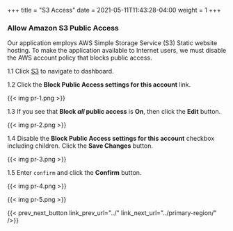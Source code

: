 +++
title = "S3 Access"
date =  2021-05-11T11:43:28-04:00
weight = 1
+++

### Allow Amazon S3 Public Access

Our application employs AWS Simple Storage Service (S3) Static website hosting. To make the application available to Internet users, we must disable the AWS account policy that blocks public access.

1.1 Click [S3](https://console.aws.amazon.com/s3/home?region=us-east-1#/) to navigate to dashboard.

1.2 Click the **Block Public Access settings for this account** link.

{{< img pr-1.png >}}

1.3 If you see that **Block *all* public access** is **On**, then click the **Edit** button.

{{< img pr-2.png >}}

1.4 Disable the **Block Public Access settings for this account** checkbox including children. Click the **Save Changes** button. 

{{< img pr-3.png >}}

1.5 Enter `confirm` and click the **Confirm** button.

{{< img pr-4.png >}}

{{< img pr-5.png >}}

{{< prev_next_button link_prev_url="../" link_next_url="../primary-region/" />}}

